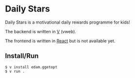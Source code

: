 Daily Stars
===========

Daily Stars is a motivational daily rewards programme for kids!

The backend is written in [V](http://vlang.io) (vweb).
 
The frontend is written in [React](https://react.dev/) but is not available yet.

Install/Run
-----------

``` Shell
$ v install edam.ggetopt
$ v run .
```
